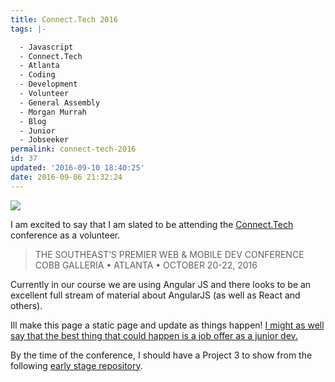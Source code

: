 ```yaml
---
title: Connect.Tech 2016
tags: |-

  - Javascript
  - Connect.Tech
  - Atlanta
  - Coding
  - Development
  - Volunteer
  - General Assembly
  - Morgan Murrah
  - Blog
  - Junior
  - Jobseeker
permalink: connect-tech-2016
id: 37
updated: '2016-09-10 18:40:25'
date: 2016-09-06 21:32:24
---
```


![](/content/images/2016/09/connectech.jpg)

I am excited to say that I am slated to be attending the [Connect.Tech](http://connect.tech/) conference as a volunteer.

>THE SOUTHEAST’S PREMIER WEB & MOBILE DEV CONFERENCE
COBB GALLERIA • ATLANTA • OCTOBER 20-22, 2016


Currently in our course we are using Angular JS and there looks to be an excellent full stream of material about AngularJS (as well as React and others).

Ill make this page a static page and update as things happen! [I might as well say that the best thing that could happen is a job offer as a junior dev.](https://www.linkedin.com/in/mmurrah)

By the time of the conference, I should have a Project 3 to show from the following [early stage repository](https://github.com/benjaminwest1046/project3-fitness).



